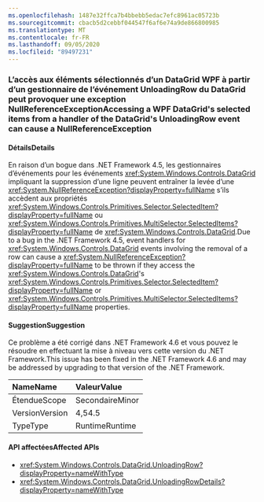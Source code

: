 ```yaml
---
ms.openlocfilehash: 1487e32ffca7b4bbebb5edac7efc8961ac05723b
ms.sourcegitcommit: cbacb5d2cebbf044547f6af6e74a9de866800985
ms.translationtype: MT
ms.contentlocale: fr-FR
ms.lasthandoff: 09/05/2020
ms.locfileid: "89497231"
---
```

### <a name="accessing-a-wpf-datagrids-selected-items-from-a-handler-of-the-datagrids-unloadingrow-event-can-cause-a-nullreferenceexception"></a><span data-ttu-id="75de9-101">L’accès aux éléments sélectionnés d’un DataGrid WPF à partir d’un gestionnaire de l’événement UnloadingRow du DataGrid peut provoquer une exception NullReferenceException</span><span class="sxs-lookup"><span data-stu-id="75de9-101">Accessing a WPF DataGrid's selected items from a handler of the DataGrid's UnloadingRow event can cause a NullReferenceException</span></span>

#### <a name="details"></a><span data-ttu-id="75de9-102">Détails</span><span class="sxs-lookup"><span data-stu-id="75de9-102">Details</span></span>

<span data-ttu-id="75de9-103">En raison d’un bogue dans .NET Framework 4.5, les gestionnaires d’événements pour les événements <xref:System.Windows.Controls.DataGrid> impliquant la suppression d’une ligne peuvent entraîner la levée d’une <xref:System.NullReferenceException?displayProperty=fullName> s’ils accèdent aux propriétés <xref:System.Windows.Controls.Primitives.Selector.SelectedItem?displayProperty=fullName> ou <xref:System.Windows.Controls.Primitives.MultiSelector.SelectedItems?displayProperty=fullName> de <xref:System.Windows.Controls.DataGrid>.</span><span class="sxs-lookup"><span data-stu-id="75de9-103">Due to a bug in the .NET Framework 4.5, event handlers for <xref:System.Windows.Controls.DataGrid> events involving the removal of a row can cause a <xref:System.NullReferenceException?displayProperty=fullName> to be thrown if they access the <xref:System.Windows.Controls.DataGrid>'s <xref:System.Windows.Controls.Primitives.Selector.SelectedItem?displayProperty=fullName> or <xref:System.Windows.Controls.Primitives.MultiSelector.SelectedItems?displayProperty=fullName> properties.</span></span>

#### <a name="suggestion"></a><span data-ttu-id="75de9-104">Suggestion</span><span class="sxs-lookup"><span data-stu-id="75de9-104">Suggestion</span></span>

<span data-ttu-id="75de9-105">Ce problème a été corrigé dans .NET Framework 4.6 et vous pouvez le résoudre en effectuant la mise à niveau vers cette version du .NET Framework.</span><span class="sxs-lookup"><span data-stu-id="75de9-105">This issue has been fixed in the .NET Framework 4.6 and may be addressed by upgrading to that version of the .NET Framework.</span></span>

| <span data-ttu-id="75de9-106">Name</span><span class="sxs-lookup"><span data-stu-id="75de9-106">Name</span></span>    | <span data-ttu-id="75de9-107">Valeur</span><span class="sxs-lookup"><span data-stu-id="75de9-107">Value</span></span>       |
|:--------|:------------|
| <span data-ttu-id="75de9-108">Étendue</span><span class="sxs-lookup"><span data-stu-id="75de9-108">Scope</span></span>   |<span data-ttu-id="75de9-109">Secondaire</span><span class="sxs-lookup"><span data-stu-id="75de9-109">Minor</span></span>|
|<span data-ttu-id="75de9-110">Version</span><span class="sxs-lookup"><span data-stu-id="75de9-110">Version</span></span>|<span data-ttu-id="75de9-111">4,5</span><span class="sxs-lookup"><span data-stu-id="75de9-111">4.5</span></span>|
|<span data-ttu-id="75de9-112">Type</span><span class="sxs-lookup"><span data-stu-id="75de9-112">Type</span></span>|<span data-ttu-id="75de9-113">Runtime</span><span class="sxs-lookup"><span data-stu-id="75de9-113">Runtime</span></span>|

#### <a name="affected-apis"></a><span data-ttu-id="75de9-114">API affectées</span><span class="sxs-lookup"><span data-stu-id="75de9-114">Affected APIs</span></span>

- <xref:System.Windows.Controls.DataGrid.UnloadingRow?displayProperty=nameWithType>
- <xref:System.Windows.Controls.DataGrid.UnloadingRowDetails?displayProperty=nameWithType>

<!--

#### Affected APIs

- `E:System.Windows.Controls.DataGrid.UnloadingRow`
- `E:System.Windows.Controls.DataGrid.UnloadingRowDetails`

-->
